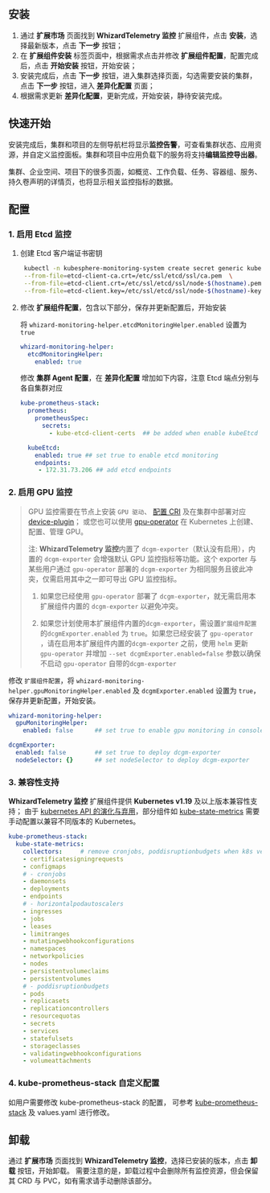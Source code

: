 ## 安装

1. 通过 **扩展市场** 页面找到 **WhizardTelemetry 监控** 扩展组件，点击 **安装**，选择最新版本，点击 **下一步** 按钮；
2. 在 **扩展组件安装** 标签页面中，根据需求点击并修改 **扩展组件配置**，配置完成后，点击 **开始安装** 按钮，开始安装；
3. 安装完成后，点击 **下一步** 按钮，进入集群选择页面，勾选需要安装的集群，点击 **下一步** 按钮，进入 **差异化配置** 页面；
4. 根据需求更新 **差异化配置**，更新完成，开始安装，静待安装完成。

## 快速开始

安装完成后，集群和项目的左侧导航栏将显示**监控告警**，可查看集群状态、应用资源，并自定义监控面板。集群和项目中应用负载下的服务将支持**编辑监控导出器**。

集群、企业空间、项目下的很多页面，如概览、工作负载、任务、容器组、服务、持久卷声明的详情页，也将显示相关监控指标的数据。


## 配置

### 1. 启用 Etcd 监控

1. 创建 Etcd 客户端证书密钥

   ```sh
    kubectl -n kubesphere-monitoring-system create secret generic kube-etcd-client-certs  \
    --from-file=etcd-client-ca.crt=/etc/ssl/etcd/ssl/ca.pem  \
    --from-file=etcd-client.crt=/etc/ssl/etcd/ssl/node-$(hostname).pem  \
    --from-file=etcd-client.key=/etc/ssl/etcd/ssl/node-$(hostname)-key.pem
    ```

2. 修改 **扩展组件配置**，包含以下部分，保存并更新配置后，开始安装

    将 `whizard-monitoring-helper.etcdMonitoringHelper.enabled` 设置为 `true`

    ```yaml
    whizard-monitoring-helper:
      etcdMonitoringHelper:
        enabled: true
    ```

    修改 **集群 Agent 配置**，在 **差异化配置** 增加如下内容，注意 Etcd 端点分别与各自集群对应

    ```yaml
    kube-prometheus-stack:
      prometheus:
        prometheusSpec:
          secrets:
            - kube-etcd-client-certs  ## be added when enable kubeEtcd servicemonitor with tls config

      kubeEtcd:
        enabled: true ## set true to enable etcd monitoring
        endpoints: 
         - 172.31.73.206 ## add etcd endpoints
    ```

### 2. 启用 GPU 监控

> GPU 监控需要在节点上安装 `GPU 驱动`、 [配置 CRI](https://docs.nvidia.com/datacenter/cloud-native/container-toolkit/latest/install-guide.html) 及在集群中部署对应 [device-plugin](https://kubernetes.io/docs/concepts/extend-kubernetes/compute-storage-net/device-plugins/#examples)； 或您也可以使用 [gpu-operator](https://github.com/NVIDIA/gpu-operator) 在 Kubernetes 上创建、配置、管理 GPU。
>
> 注: **WhizardTelemetry 监控**内置了 `dcgm-exporter`（默认没有启用），内置的 `dcgm-exporter` 会增强默认 GPU 监控指标等功能。这个 exporter 与某些用户通过 `gpu-operator` 部署的 `dcgm-exporter` 为相同服务且彼此冲突，仅需启用其中之一即可导出 GPU 监控指标。
>
> 1. 如果您已经使用 `gpu-operator` 部署了 `dcgm-exporter`，就无需启用本扩展组件内置的 `dcgm-exporter` 以避免冲突。
>
> 2. 如果您计划使用本扩展组件内置的`dcgm-exporter`，需设置`扩展组件配置`的`dcgmExporter.enabled` 为 `true`。如果您已经安装了 `gpu-operator` ，请在启用本扩展组件内置的`dcgm-exporter` 之前，使用 `helm` 更新 `gpu-operator` 并增加 `--set dcgmExporter.enabled=false` 参数以确保不启动 `gpu-operator` 自带的`dcgm-exporter`

修改 `扩展组件配置`，将 `whizard-monitoring-helper.gpuMonitoringHelper.enabled` 及 `dcgmExporter.enabled` 设置为 `true`，保存并更新配置，开始安装。

```yaml
whizard-monitoring-helper:
  gpuMonitoringHelper:
    enabled: false      ## set true to enable gpu monitoring in console

dcgmExporter:
  enabled: false        ## set true to deploy dcgm-exporter
  nodeSelector: {}      ## set nodeSelector to deploy dcgm-exporter
```

### 3. 兼容性支持

**WhizardTelemetry 监控** 扩展组件提供 **Kubernetes v1.19** 及以上版本兼容性支持； 由于 [kubernetes API 的演化与弃用](https://kubernetes.io/zh-cn/docs/reference/using-api/deprecation-guide/)，部分组件如 [kube-state-metrics](https://github.com/kubernetes/kube-state-metrics?tab=readme-ov-file#compatibility-matrix) 需要手动配置以兼容不同版本的 Kubernetes。

```yaml
kube-prometheus-stack:
  kube-state-metrics:
    collectors:     # remove cronjobs, poddisruptionbudgets when k8s version < 1.21, remove horizontalpodautoscalers when k8s version < 1.23
    - certificatesigningrequests
    - configmaps
    # - cronjobs
    - daemonsets
    - deployments
    - endpoints
    # - horizontalpodautoscalers
    - ingresses
    - jobs
    - leases
    - limitranges
    - mutatingwebhookconfigurations
    - namespaces
    - networkpolicies
    - nodes
    - persistentvolumeclaims
    - persistentvolumes
    # - poddisruptionbudgets
    - pods
    - replicasets
    - replicationcontrollers
    - resourcequotas
    - secrets
    - services
    - statefulsets
    - storageclasses
    - validatingwebhookconfigurations
    - volumeattachments
```

### 4. kube-prometheus-stack 自定义配置

如用户需要修改 kube-prometheus-stack 的配置， 可参考 [kube-prometheus-stack](https://github.com/prometheus-community/helm-charts/tree/main/charts/kube-prometheus-stack) 及 values.yaml 进行修改。

## 卸载

通过 **扩展市场** 页面找到 **WhizardTelemetry 监控**，选择已安装的版本，点击 **卸载** 按钮，开始卸载。 需要注意的是，卸载过程中会删除所有监控资源，但会保留其 CRD 与 PVC，如有需求请手动删除该部分。
